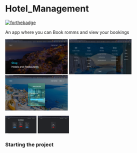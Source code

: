 # Hotel_Management

[![forthebadge](https://forthebadge.com/images/badges/made-with-python.svg)](https://forthebadge.com)

An app where you can Book romms and view your bookings

<img src="https://github.com/shashank725/Hotel_Management/blob/main/system/static/system/Screenshot1.png" alt="main" style="width:200px;"/>

<img src="https://github.com/shashank725/Hotel_Management/blob/main/system/static/system/Screenshot2.png" alt="menu" style="width:200px;"/>

<img src="https://github.com/shashank725/Hotel_Management/blob/main/system/static/system/Screenshot3.png" alt="book" style="width:200px;"/>

<img src="https://github.com/shashank725/Hotel_Management/blob/main/system/static/system/Screenshot4.png" alt="list" style="width:100px;"/> <img src="https://github.com/shashank725/Hotel_Management/blob/main/system/static/system/Screenshot5.png" alt="list" style="width:100px;"/>

<h3>Starting the project</h3>


